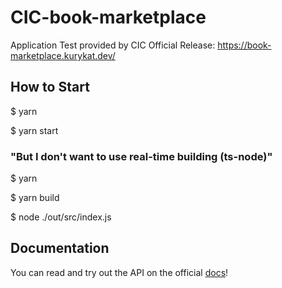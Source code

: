 # CIC-book-marketplace

Application Test provided by CIC
Official Release: <https://book-marketplace.kurykat.dev/>

## How to Start

  $ yarn

  $ yarn start

### "But I don't want to use real-time building (ts-node)"

  $ yarn

  $ yarn build

  $ node ./out/src/index.js

## Documentation

You can read and try out the API on the official [docs](https://book-marketplace.kurykat.dev/docs)!
